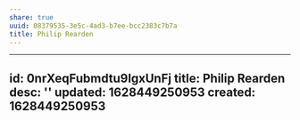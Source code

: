 ```yaml
---
share: true
uuid: 08379535-3e5c-4ad3-b7ee-bcc2383c7b7a
title: Philip Rearden
---
```

---
id: 0nrXeqFubmdtu9IgxUnFj
title: Philip Rearden
desc: ''
updated: 1628449250953
created: 1628449250953
---

